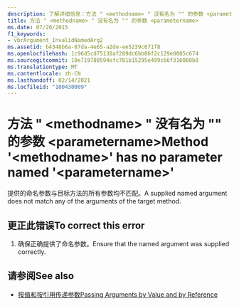 ```yaml
---
description: 了解详细信息：方法 " <methodname> " 没有名为 "" 的参数 <parametername>
title: 方法 " <methodname> " 没有名为 "" 的参数 <parametername>
ms.date: 07/20/2015
f1_keywords:
- vbrArgument_InvalidNamedArg2
ms.assetid: b4346b6a-87da-4e65-a2de-ee5239c671f8
ms.openlocfilehash: 1c96d5cd75138af289dc6bb86f2c129e0005c674
ms.sourcegitcommit: 10e719780594efc781b15295e499c66f316068b8
ms.translationtype: MT
ms.contentlocale: zh-CN
ms.lasthandoff: 02/14/2021
ms.locfileid: "100430009"
---
```

# <a name="method-methodname-has-no-parameter-named-parametername"></a><span data-ttu-id="14be1-103">方法 " \<methodname> " 没有名为 "" 的参数 \<parametername></span><span class="sxs-lookup"><span data-stu-id="14be1-103">Method '\<methodname>' has no parameter named '\<parametername>'</span></span>

<span data-ttu-id="14be1-104">提供的命名参数与目标方法的所有参数均不匹配。</span><span class="sxs-lookup"><span data-stu-id="14be1-104">A supplied named argument does not match any of the arguments of the target method.</span></span>  
  
## <a name="to-correct-this-error"></a><span data-ttu-id="14be1-105">更正此错误</span><span class="sxs-lookup"><span data-stu-id="14be1-105">To correct this error</span></span>  
  
1. <span data-ttu-id="14be1-106">确保正确提供了命名参数。</span><span class="sxs-lookup"><span data-stu-id="14be1-106">Ensure that the named argument was supplied correctly.</span></span>  
  
## <a name="see-also"></a><span data-ttu-id="14be1-107">请参阅</span><span class="sxs-lookup"><span data-stu-id="14be1-107">See also</span></span>

- [<span data-ttu-id="14be1-108">按值和按引用传递参数</span><span class="sxs-lookup"><span data-stu-id="14be1-108">Passing Arguments by Value and by Reference</span></span>](../programming-guide/language-features/procedures/passing-arguments-by-value-and-by-reference.md)
